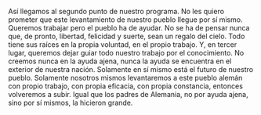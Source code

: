 Así llegamos al segundo punto de nuestro programa. No les quiero prometer que este
levantamiento de nuestro pueblo llegue por sí mismo. Queremos trabajar pero el pueblo
ha de ayudar. No se ha de pensar nunca que, de pronto, libertad, felicidad y suerte, sean
un regalo del cielo. Todo tiene sus raíces en la propia voluntad, en el propio trabajo.
 Y, en tercer lugar, queremos dejar guiar todo nuestro trabajo por el conocimiento. No
creemos nunca en la ayuda ajena, nunca la ayuda se encuentra en el exterior de nuestra
nación. Solamente en sí mismo está el futuro de nuestro pueblo. Solamente nosotros
mismos levantaremos a este pueblo alemán con propio trabajo, con propia eficacia, con
propia constancia, entonces volveremos a subir. Igual que los padres de Alemania, no
por ayuda ajena, sino por sí mismos, la hicieron grande. 